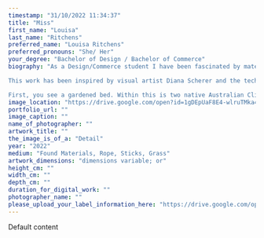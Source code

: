 ```yaml
---
timestamp: "31/10/2022 11:34:37"
title: "Miss"
first_name: "Louisa"
last_name: "Ritchens"
preferred_name: "Louisa Ritchens"
preferred_pronouns: "She/ Her"
your_degree: "Bachelor of Design / Bachelor of Commerce"
biography: "As a Design/Commerce student I have been fascinated by materiality of objects, their life cycles, and the environment. 

This work has been inspired by visual artist Diana Scherer and the technique of fence wattling. The piece is responding to a woven metaphor ‘community living’. I wanted to show the relationship of materials, techniques and objects. Having each element intertwine to create a story. 

First, you see a gardened bed. Within this is two native Australian Climbers ‘Happy Wanderer’ (Hardenbergia). Over time these plants will creep over the woven structure. This woven structure represents the foundation of society, with the structured of the ‘old’ supporting the growth of the ‘new’. It is a metaphor for a community being able to grow and flourish based off the assistance, tools and materials of the society. Which includes, rakes, hoses, baskets and more."
image_location: "https://drive.google.com/open?id=1gDEpUaF8E4-wlruTMka4-9Ah_F-bSoJQ"
portfolio_url: ""
image_caption: ""
name_of_photographer: ""
artwork_title: ""
the_image_is_of_a: "Detail"
year: "2022"
medium: "Found Materials, Rope, Sticks, Grass"
artwork_dimensions: "dimensions variable; or"
height_cm: ""
width_cm: ""
depth_cm: ""
duration_for_digital_work: ""
photographer_name: ""
please_upload_your_label_information_here: "https://drive.google.com/open?id=1WCazz65wHMI-OPH5j75v-qC4xCwl2jc3"
---
```


Default content